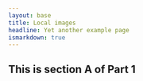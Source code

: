 ```yaml
---
layout: base
title: Local images
headline: Yet another example page
ismarkdown: true
---
```

## This is section A of Part 1

